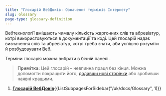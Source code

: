 ```yaml
---
title: "Глосарій ВебДоків: Означення термінів Інтернету"
slug: Glossary
page-type: glossary-definition
---
```


Вебтехнології вміщають чималу кількість жаргонних слів та абревіатур, котрі використовуються в документації та коді. Цей глосарій надає визначення слів та абревіатур, котрі треба знати, аби успішно розуміти й розбудовувати Веб.

Терміни глосарія можна вибрати в бічній панелі.

> **Примітка:** Цей глосарій – невпинна праця без кінця. Можна допомогти покращити його, [додавши нові сторінки](/uk/docs/MDN/Writing_guidelines/Howto/Write_a_new_entry_in_the_Glossary) або зробивши наявні кращими.

<section id="Quick_links">
 <ol>
  <li><strong><a href="/uk/docs/Glossary">Глосарій ВебДоків</a></strong>{{ListSubpagesForSidebar("/uk/docs/Glossary", 1)}}</li>
 </ol>
</section>
